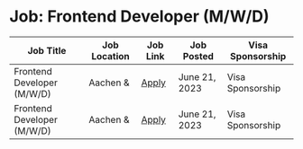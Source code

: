 # Job: Frontend Developer (M/W/D)

| Job Title | Job Location | Job Link | Job Posted | Visa Sponsorship |
| --- | --- | --- | --- | --- |
| Frontend Developer (M/W/D) | Aachen & | [Apply](https://gridx.jobs.personio.de/job/1086856?display=en) | June 21, 2023 | Visa Sponsorship |
| Frontend Developer (M/W/D) | Aachen & | [Apply](https://gridx.jobs.personio.de/job/1086856?display=en) | June 21, 2023 | Visa Sponsorship |
